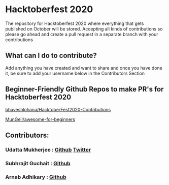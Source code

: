 # Hacktoberfest 2020
The repository for Hacktoberfest 2020 where everything that gets published on October will be stored.
Accepting all kinds of contributions so please go ahead and create a pull request in a separate branch with your contributions

## What can I do to contribute?
Add anything you have created and want to share and once you have done it, be sure to add your username below in the Contributors Section

## Beginner-Friendly Github Repos to make PR's for Hacktoberfest 2020
[bhaveshlohana/HacktoberFest2020-Contributions](https://github.com/bhaveshlohana/HacktoberFest2020-Contributions)

[MunGell/awesome-for-beginners](https://github.com/MunGell/awesome-for-beginners)

## Contributors:
### Udatta Mukherjee : [Github](https://github.com/udattam) [Twitter](https://twitter.com/iamudattam)
### Subhrajit Guchait : [Github](https://github.com/Subhrajit91939)
### Arnab Adhikary    : [Github](https://github.com/arnab2216)
